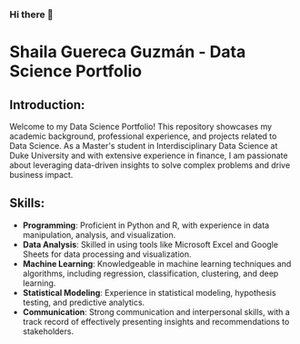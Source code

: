 ### Hi there 👋

# Shaila Guereca Guzmán - Data Science Portfolio

## Introduction:
Welcome to my Data Science Portfolio! This repository showcases my academic background, professional experience, and projects related to Data Science. As a Master's student in Interdisciplinary Data Science at Duke University and with extensive experience in finance, I am passionate about leveraging data-driven insights to solve complex problems and drive business impact.

## Skills:
- **Programming**: Proficient in Python and R, with experience in data manipulation, analysis, and visualization.
- **Data Analysis**: Skilled in using tools like Microsoft Excel and Google Sheets for data processing and visualization.
- **Machine Learning**: Knowledgeable in machine learning techniques and algorithms, including regression, classification, clustering, and deep learning.
- **Statistical Modeling**: Experience in statistical modeling, hypothesis testing, and predictive analytics.
- **Communication**: Strong communication and interpersonal skills, with a track record of effectively presenting insights and recommendations to stakeholders.
